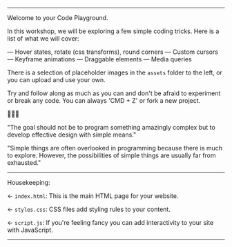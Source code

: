 -----

Welcome to your Code Playground.

In this workshop, we will be exploring a few simple coding tricks.
Here is a list of what we will cover:

— Hover states, rotate (css transforms), round corners
— Custom cursors
— Keyframe animations
— Draggable elements
— Media queries

There is a selection of placeholder images in the `assets` folder to the left, or you can upload and use your own.

Try and follow along as much as you can and don't be afraid to experiment or break any code. You can always 'CMD + Z' or fork a new project. 

🔮🔮🔮

"The goal should not be to program something amazingly complex but to develop effective design with simple means."

"Simple things are often overlooked in programming because there is much to explore. However, the possibilities of simple things are usually far from exhausted."

-----

Housekeeping:

← `index.html`: This is the main HTML page for your website.

← `styles.css`: CSS files add styling rules to your content.

← `script.js`: If you're feeling fancy you can add interactivity to your site with JavaScript.

-----
